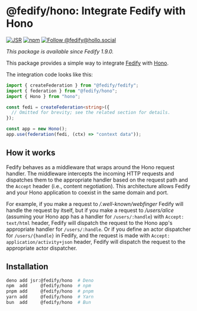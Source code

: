 <!-- deno-fmt-ignore-file -->

@fedify/hono: Integrate Fedify with Hono
========================================

[![JSR][JSR badge]][JSR]
[![npm][npm badge]][npm]
[![Follow @fedify@hollo.social][@fedify@hollo.social badge]][@fedify@hollo.social]

*This package is available since Fedify 1.9.0.*

This package provides a simple way to integrate [Fedify] with [Hono].

The integration code looks like this:

~~~~ typescript
import { createFederation } from "@fedify/fedify";
import { federation } from "@fedify/hono";
import { Hono } from "hono";

const fedi = createFederation<string>({
  // Omitted for brevity; see the related section for details.
});

const app = new Hono();
app.use(federation(fedi, (ctx) => "context data"));
~~~~

How it works
------------

Fedify behaves as a middleware that wraps around the Hono request handler.
The middleware intercepts the incoming HTTP requests and dispatches them to
the appropriate handler based on the request path and the `Accept` header
(i.e., content negotiation).  This architecture allows Fedify and your Hono
application to coexist in the same domain and port.

For example, if you make a request to */.well-known/webfinger* Fedify will
handle the request by itself, but if you make a request to */users/alice*
(assuming your Hono app has a handler for `/users/:handle`) with `Accept:
text/html` header, Fedify will dispatch the request to the Hono app's
appropriate handler for `/users/:handle`.  Or if you define an actor dispatcher
for `/users/{handle}` in Fedify, and the request is made with `Accept:
application/activity+json` header, Fedify will dispatch the request to the
appropriate actor dispatcher.

Installation
------------

~~~~ sh
deno add jsr:@fedify/hono  # Deno
npm  add     @fedify/hono  # npm
pnpm add     @fedify/hono  # pnpm
yarn add     @fedify/hono  # Yarn
bun  add     @fedify/hono  # Bun
~~~~

[JSR]: https://jsr.io/@fedify/hono
[JSR badge]: https://jsr.io/badges/@fedify/hono
[npm]: https://www.npmjs.com/package/@fedify/hono
[npm badge]: https://img.shields.io/npm/v/@fedify/hono?logo=npm
[@fedify@hollo.social badge]: https://fedi-badge.deno.dev/@fedify@hollo.social/followers.svg
[@fedify@hollo.social]: https://hollo.social/@fedify
[Fedify]: https://fedify.dev/
[Hono]: https://hono.dev/
